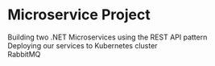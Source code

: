 # Microservice Project

Building two .NET Microservices using the REST API pattern  
Deploying our services to Kubernetes cluster  
RabbitMQ  
